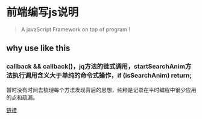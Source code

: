 # 前端编写js说明
> A javaScript Framework on top of program !

## why use like this

### callback && callback()，jq方法的链式调用，startSearchAnim方法执行调用含义大于单纯的命令式操作，if (isSearchAnim) return;

暂时没有时间去梳理每个方法发现背后的思想，纯粹是记录在平时编程中很少应用的点和疏漏。

[链接](https://github.com/mumuy/blog/blob/gh-pages/js/script.js)









